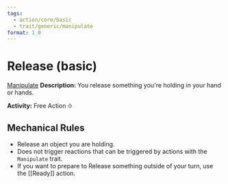 ```yaml
---
tags:
  - action/core/basic
  - trait/generic/manipulate
format: 1_0
---
```

# Release (basic) [](#Actions "Free Action")

[Manipulate](Manipulate.md "General Trait")
**Description:** You release something you're holding in your hand or hands.

**Activity:** Free Action ⟐

## Mechanical Rules

- Release an object you are holding. 
- Does not trigger reactions that can be triggered by actions with the `Manipulate` trait.  
- If you want to prepare to Release something outside of your turn, use the [[Ready]] action.